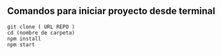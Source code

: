 ##  Comandos para iniciar proyecto desde terminal   

    git clone ( URL REPO )    
    cd (nombre de carpeta)   
    npm install   
    npm start    
